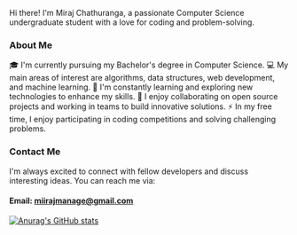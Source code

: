 Hi there! I'm Miraj Chathuranga, a passionate Computer Science undergraduate student with a love for coding and problem-solving.

### About Me
🎓 I'm currently pursuing my Bachelor's degree in Computer Science.
💻 My main areas of interest are algorithms, data structures, web development, and machine learning.
🌱 I'm constantly learning and exploring new technologies to enhance my skills.
👯 I enjoy collaborating on open source projects and working in teams to build innovative solutions.
⚡ In my free time, I enjoy participating in coding competitions and solving challenging problems.

### Contact Me
I'm always excited to connect with fellow developers and discuss interesting ideas. You can reach me via:
#### Email: miirajmanage@gmail.com


[![Anurag's GitHub stats](https://github-readme-stats.vercel.app/api?username=MirajChathuranga)](https://github.com/anuraghazra/github-readme-stats)
